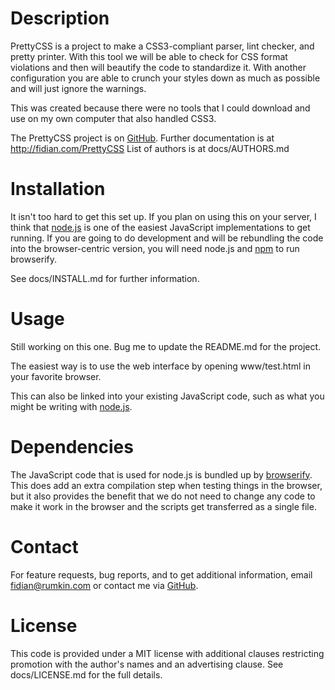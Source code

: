 Description
===========

PrettyCSS is a project to make a CSS3-compliant parser, lint checker, and
pretty printer.  With this tool we will be able to check for CSS format
violations and then will beautify the code to standardize it.  With another
configuration you are able to crunch your styles down as much as possible
and will just ignore the warnings.

This was created because there were no tools that I could download and use
on my own computer that also handled CSS3.

The PrettyCSS project is on [GitHub](https://github.com/fidian/prettycss/).
Further documentation is at http://fidian.com/PrettyCSS
List of authors is at docs/AUTHORS.md

Installation
============

It isn't too hard to get this set up.  If you plan on using this on your
server, I think that [node.js](http://nodejs.org/) is one of the easiest
JavaScript implementations to get running.  If you are going to do
development and will be rebundling the code into the browser-centric version,
you will need node.js and [npm](http://npmjs.org/) to run browserify.

See docs/INSTALL.md for further information.

Usage
=====

Still working on this one.  Bug me to update the README.md for the project.

The easiest way is to use the web interface by opening www/test.html in
your favorite browser.

This can also be linked into your existing JavaScript code, such as what you
might be writing with [node.js](http://nodejs.org/).

Dependencies
============

The JavaScript code that is used for node.js is bundled up by
[browserify](https://github.com/substack/node-browserify).  This does add an
extra compilation step when testing things in the browser, but it also
provides the benefit that we do not need to change any code to make it work
in the browser and the scripts get transferred as a single file.

Contact
=======

For feature requests, bug reports, and to get additional information, email
fidian@rumkin.com or contact me via [GitHub](https://github.com/fidian/).

License
=======

This code is provided under a MIT license with additional clauses restricting
promotion with the author's names and an advertising clause.  See 
docs/LICENSE.md for the full details.

